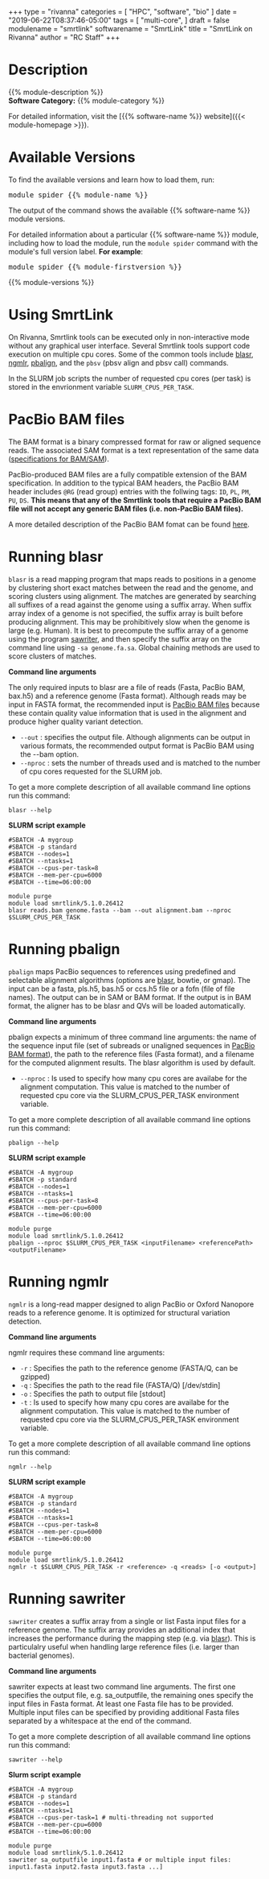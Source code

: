 +++
type = "rivanna"
categories = [
  "HPC",
  "software",
  "bio"
]
date = "2019-06-22T08:37:46-05:00"
tags = [
  "multi-core",
]
draft = false
modulename = "smrtlink"
softwarename = "SmrtLink"
title = "SmrtLink on Rivanna"
author = "RC Staff"
+++

# Description
{{% module-description %}}
<br>
**Software Category:** {{% module-category %}}

For detailed information, visit the [{{% software-name %}} website]({{< module-homepage >}}).

# Available Versions
To find the available versions and learn how to load them, run:
<pre>module spider {{% module-name %}}</pre>

The output of the command shows the available {{% software-name %}} module versions.

For detailed information about a particular {{% software-name %}} module, including how to load the module, run the `module spider` command with the module's full version label. __For example__:
<pre>module spider {{% module-firstversion %}}</pre>

{{% module-versions %}}

# Using SmrtLink
On Rivanna, Smrtlink tools can be executed only in non-interactive mode without any graphical user interface.  Several Smrtlink tools support code execution on multiple cpu cores. Some of the common tools include [blasr](#running-blasr), [ngmlr](#running-ngmlr), [pbalign](#running-pbalign), and the `pbsv` (pbsv align and pbsv call) commands.

In the SLURM job scripts the number of requested cpu cores (per task) is stored in the envrionment variable `SLURM_CPUS_PER_TASK`.

# PacBio BAM files
The BAM format is a binary compressed format for raw or aligned sequence reads. The associated SAM format is a text representation of the same data ([specifications for BAM/SAM](http://samtools.github.io/hts-specs/SAMv1.pdf)).

PacBio-produced BAM files are a fully compatible extension of the BAM specification. In addition to the typical BAM headers, the PacBio BAM header includes `@RG` (read group) entries with the follwing tags: `ID`, `PL`, `PM`, `PU`, `DS`.  **This means that any of the Smrtlink tools that require a PacBio BAM file will not accept any generic BAM files (i.e. non-PacBio BAM files).**

A more detailed description of the PacBio BAM fomat can be found [here](http://pacbiofileformats.readthedocs.io/en/3.0/BAM.html).

# Running blasr
`blasr` is a read mapping program that maps reads to positions in a genome by clustering short exact matches between the read and the genome, and scoring clusters using alignment. The matches are generated by searching all suffixes of a read against the genome using a suffix array. When suffix array index of a genome is not specified, the suffix array is built before producing alignment. This may be prohibitively slow when the genome is large (e.g. Human). It is best to precompute the suffix array of a genome using the program [sawriter](#running-sawriter), and then specify the suffix array on the command line using `-sa genome.fa.sa`. Global chaining methods are used to score clusters of matches.

**Command line arguments**

The only required inputs to blasr are a file of reads (Fasta, PacBio BAM, bax.h5) and a reference genome (Fasta format). Although reads may be input in FASTA format, the recommended input is [PacBio BAM files](https://arcs.virginia.edu/smrtlink#pacbiobam) because these contain quality value information that is used in the alignment and produce higher quality variant detection.

* `--out` : specifies the output file. Although alignments can be output in various formats, the recommended output format is PacBio BAM using the --bam option.
* `--nproc`  : sets the number of threads used and is matched to the number of cpu cores requested for the SLURM job.

To get a more complete description of all available command line options run this command:
```
blasr --help
```

**SLURM script example**
```
#SBATCH -A mygroup
#SBATCH -p standard
#SBATCH --nodes=1
#SBATCH --ntasks=1
#SBATCH --cpus-per-task=8
#SBATCH --mem-per-cpu=6000
#SBATCH --time=06:00:00

module purge
module load smrtlink/5.1.0.26412
blasr reads.bam genome.fasta --bam --out alignment.bam --nproc $SLURM_CPUS_PER_TASK
```

# Running pbalign
`pbalign` maps PacBio sequences to references using predefined and selectable alignment algorithms (options are [blasr](#running-blasr), bowtie, or gmap).  The input can be a fasta, pls.h5, bas.h5 or ccs.h5 file or a fofn (file of file names).  The output can be in SAM or BAM format.  If the output is in BAM format, the aligner has to be blasr and QVs will be loaded automatically.

**Command line arguments**

pbalign expects a minimum of three command line arguments: the name of the sequence input file (set of subreads or unaligned sequences in [PacBio BAM format](https://arcs.virginia.edu/smrtlink#pacbiobam)), the path to the reference files (Fasta format), and a filename for the computed alignment results. The blasr algorithm is used by default.

+ `--nproc` : Is used to specify how many cpu cores are availabe for the alignment computation. This value is matched to the number of requested cpu core via the SLURM_CPUS_PER_TASK environment variable.

To get a more complete description of all available command line options run this command:
```
pbalign --help
```
**SLURM script example**
```
#SBATCH -A mygroup
#SBATCH -p standard
#SBATCH --nodes=1
#SBATCH --ntasks=1
#SBATCH --cpus-per-task=8
#SBATCH --mem-per-cpu=6000
#SBATCH --time=06:00:00

module purge
module load smrtlink/5.1.0.26412
pbalign --nproc $SLURM_CPUS_PER_TASK <inputFilename> <referencePath> <outputFilename>
```

# Running ngmlr
`ngmlr` is a long-read mapper designed to align PacBio or Oxford Nanopore reads to a reference genome. It is optimized for structural variation detection.

**Command line arguments**

ngmlr requires these command line arguments:

+ `-r` :  Specifies the path to the reference genome (FASTA/Q, can be gzipped)
+ `-q` :  Specifies the path to the read file (FASTA/Q) [/dev/stdin]
+ `-o` :  Specifies the path to output file [stdout]
+ `-t` :  Is used to specify how many cpu cores are availabe for the alignment computation. This value is matched to the number of requested cpu core via the SLURM_CPUS_PER_TASK environment variable.

To get a more complete description of all available command line options run this command:
```
ngmlr --help
```
**SLURM script example**
```
#SBATCH -A mygroup
#SBATCH -p standard
#SBATCH --nodes=1
#SBATCH --ntasks=1
#SBATCH --cpus-per-task=8
#SBATCH --mem-per-cpu=6000
#SBATCH --time=06:00:00

module purge
module load smrtlink/5.1.0.26412
ngmlr -t $SLURM_CPUS_PER_TASK -r <reference> -q <reads> [-o <output>]
```

# Running sawriter
`sawriter` creates a suffix array from a single or list Fasta input files for a reference genome. The suffix array provides an additional index that increases the performance during the mapping step (e.g. via [blasr](#running-blasr)). This is particulalry useful when handling large reference files (i.e. larger than bacterial genomes).

**Command line arguments**

sawriter expects at least two command line arguments. The first one specifies the output file, e.g. sa_outputfile, the remaining ones specify the input files in Fasta format. At least one Fasta file has to be provided. Multiple input files can be specified by providing additional Fasta files separated by a whitespace at the end of the command.

To get a more complete description of all available command line options run this command:
```
sawriter --help
```
**Slurm script example**
```
#SBATCH -A mygroup
#SBATCH -p standard
#SBATCH --nodes=1
#SBATCH --ntasks=1
#SBATCH --cpus-per-task=1 # multi-threading not supported
#SBATCH --mem-per-cpu=6000
#SBATCH --time=06:00:00

module purge
module load smrtlink/5.1.0.26412
sawriter sa_outputfile input1.fasta # or multiple input files: input1.fasta input2.fasta input3.fasta ...]
```
